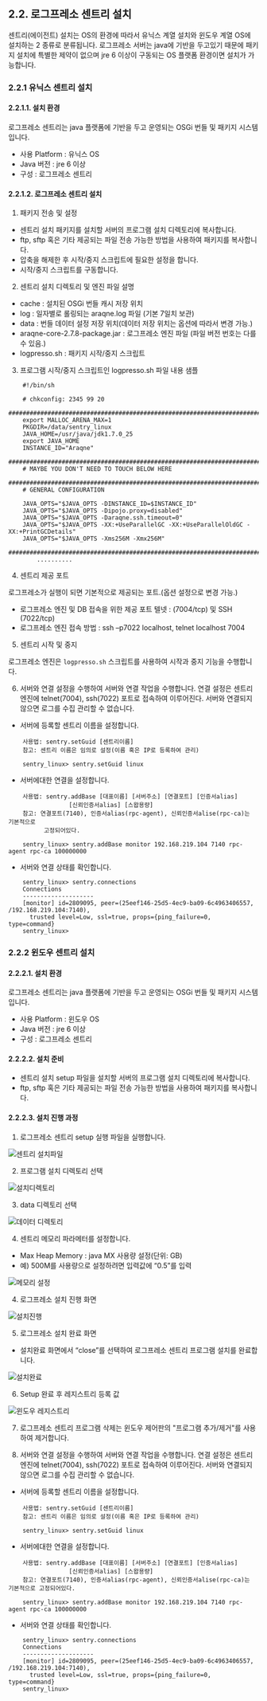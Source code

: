 ## 2.2. 로그프레소 센트리 설치

센트리(에이전트) 설치는 OS의 환경에 따라서 유닉스 계열 설치와 윈도우 계열 OS에 설치하는 2 종류로 분류됩니다. 로그프레소 서버는 java에 기반을 두고있기 때문에 패키지 설치에 특별한 제약이 없으며 jre 6 이상이 구동되는 OS 플랫폼 환경이면 설치가 가능합니다.

### 2.2.1 유닉스 센트리 설치

#### 2.2.1.1. 설치 환경

로그프레소 센트리는 java 플랫폼에 기반을 두고 운영되는 OSGi 번들 및 패키지 시스템입니다.

* 사용 Platform : 유닉스 OS
* Java 버전 : jre 6 이상
* 구성 : 로그프레소 센트리


#### 2.2.1.2. 로그프레소 센트리 설치

1) 패키지 전송 및 설정

* 센트리 설치 패키지를 설치할 서버의 프로그램 설치 디렉토리에 복사합니다.
* ftp, sftp 혹은 기타 제공되는 파일 전송 가능한 방법을 사용하여 패키지를 복사합니다.
* 압축을 해제한 후 시작/중지 스크립트에 필요한 설정을 합니다.
* 시작/중지 스크립트를 구동합니다.

2) 센트리 설치 디렉토리 및 엔진 파일 설명

* cache : 설치된 OSGi 번들 캐시 저장 위치
* log : 일자별로 롤링되는 araqne.log 파일 (기본 7일치 보관)
* data : 번들 데이터 설정 저장 위치(데이터 저장 위치는 옵션에 따라서 변경 가능.)
* araqne-core-2.7.8-package.jar : 로그프레소 엔진 파일 (파일 버전 번호는 다를 수 있음.)
* logpresso.sh : 패키지 시작/중지 스크립트

3) 프로그램 시작/중지 스크립트인 logpresso.sh 파일 내용 샘플

~~~
    #!/bin/sh

    # chkconfig: 2345 99 20
    ################################################################################
    export MALLOC_ARENA_MAX=1
    PKGDIR=/data/sentry_linux
    JAVA_HOME=/usr/java/jdk1.7.0_25
    export JAVA_HOME
    INSTANCE_ID="Araqne"
    #################################################################################
    # MAYBE YOU DON'T NEED TO TOUCH BELOW HERE
    #################################################################################
    # GENERAL CONFIGURATION

    JAVA_OPTS="$JAVA_OPTS -DINSTANCE_ID=$INSTANCE_ID"
    JAVA_OPTS="$JAVA_OPTS -Dipojo.proxy=disabled"
    JAVA_OPTS="$JAVA_OPTS -Daraqne.ssh.timeout=0"
    JAVA_OPTS="$JAVA_OPTS -XX:+UseParallelGC -XX:+UseParallelOldGC -XX:+PrintGCDetails"
    JAVA_OPTS="$JAVA_OPTS -Xms256M -Xmx256M"
    ###################################################################################
        ..........
~~~

4) 센트리 제공 포트

로그프레소가 실행이 되면 기본적으로 제공되는 포트.(옵션 설정으로 변경 가능.)

* 로그프레소 엔진 및 DB 접속을 위한 제공 포트 텔넷 : (7004/tcp) 및 SSH (7022/tcp)
* 로그프레소 엔진 접속 방법 : ssh –p7022 localhost, telnet localhost 7004

5) 센트리 시작 및 중지

로그프레소 엔진은 `logpresso.sh` 스크립트를 사용하여 시작과 중지 기능을 수행합니다.

6) 서버와 연결 설정을 수행하여 서버와 연결 작업을 수행합니다. 연결 설정은 센트리 엔진에 telnet(7004), ssh(7022) 포트로 접속하여 이루어진다. 서버와 연결되지 않으면 로그를 수집 관리할 수 없습니다.

* 서버에 등록할 센트리 이름을 설정합니다.

~~~
	사용법: sentry.setGuid [센트리이름]
    참고: 센트리 이름은 임의로 설정(이름 혹은 IP로 등록하여 관리)
    
	sentry_linux> sentry.setGuid linux
~~~

* 서버에대한 연결을 설정합니다.

~~~
	사용법: sentry.addBase [대표이름] [서버주소] [연결포트] [인증서alias] 
                 [신뢰인증서alias] [스왑용량]
	참고: 연결포트(7140), 인증서alias(rpc-agent), 신뢰인증서alise(rpc-ca)는 기본적으로
          고정되어있다.
          
    sentry_linux> sentry.addBase monitor 192.168.219.104 7140 rpc-agent rpc-ca 100000000
~~~

* 서버와 연결 상태를 확인합니다.

~~~
    sentry_linux> sentry.connections
    Connections
    --------------------
    [monitor] id=2809095, peer=(25eef146-25d5-4ec9-ba09-6c4963406557, /192.168.219.104:7140), 
      trusted level=Low, ssl=true, props={ping_failure=0, type=command}
    sentry_linux>
~~~


### 2.2.2 윈도우 센트리 설치

#### 2.2.2.1. 설치 환경

로그프레소 센트리는 java 플랫폼에 기반을 두고 운영되는 OSGi 번들 및 패키지 시스템입니다.

* 사용 Platform : 윈도우 OS
* Java 버전 : jre 6 이상
* 구성 : 로그프레소 센트리


#### 2.2.2.2. 설치 준비

* 센트리 설치 setup 파일을 설치할 서버의 프로그램 설치 디렉토리에 복사합니다.
* ftp, sftp 혹은 기타 제공되는 파일 전송 가능한 방법을 사용하여 패키지를 복사합니다.

#### 2.2.2.3. 설치 진행 과정

1)  로그프레소 센트리 setup 실행 파일을 실행합니다.

![센트리 설치파일](images/2.2.2_sentry_windows_1.png)

2) 프로그램 설치 디렉토리 선택

![설치디렉토리](images/2.2.2_sentry_windows_2.png)

3) data 디렉토리 선택

![데이터 디렉토리](images/2.2.2_sentry_windows_3.png)

4) 센트리 메모리 파라메터를 설정합니다.

* Max Heap Memory : java MX 사용량 설정(단위: GB)
* 예) 500M를 사용량으로 설정하려면 입력값에 “0.5”를 입력

![메모리 설정](images/2.2.2_sentry_windows_4.png)

4) 로그프레소 설치 진행 화면

![설치진행](images/2.2.2_sentry_windows_5.png)

5) 로그프레소 설치 완료 화면

* 설치완료 화면에서 “close”를 선택하여 로그프레소 센트리 프로그램 설치를 완료합니다.

![설치완료](images/2.2.2_sentry_windows_6.png)

6) Setup 완료 후 레지스트리 등록 값

![윈도우 레지스트리](images/2.2.2_sentry_windows_7.png)

7) 로그프레소 센트리 프로그램 삭제는 윈도우 제어판의 "프로그램 추가/제거"를 사용하여 제거합니다.

8) 서버와 연결 설정을 수행하여 서버와 연결 작업을 수행합니다. 연결 설정은 센트리 엔진에 telnet(7004), ssh(7022) 포트로 접속하여 이루어진다. 서버와 연결되지 않으면 로그를 수집 관리할 수 없습니다.


* 서버에 등록할 센트리 이름을 설정합니다.

~~~
	사용법: sentry.setGuid [센트리이름]
    참고: 센트리 이름은 임의로 설정(이름 혹은 IP로 등록하여 관리)
    
	sentry_linux> sentry.setGuid linux
~~~

* 서버에대한 연결을 설정합니다.

~~~
	사용법: sentry.addBase [대표이름] [서버주소] [연결포트] [인증서alias] 
                 [신뢰인증서alias] [스왑용량]
	참고: 연결포트(7140), 인증서alias(rpc-agent), 신뢰인증서alise(rpc-ca)는 기본적으로 고정되어있다.
          
    sentry_linux> sentry.addBase monitor 192.168.219.104 7140 rpc-agent rpc-ca 100000000
~~~

* 서버와 연결 상태를 확인합니다.

~~~
    sentry_linux> sentry.connections
    Connections
    --------------------
    [monitor] id=2809095, peer=(25eef146-25d5-4ec9-ba09-6c4963406557, /192.168.219.104:7140), 
      trusted level=Low, ssl=true, props={ping_failure=0, type=command}
    sentry_linux>
~~~

